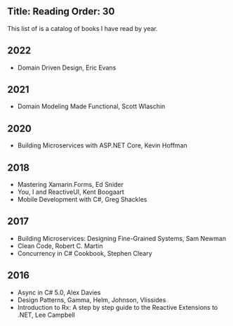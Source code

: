 Title: Reading
Order: 30
---

This list of is a catalog of books I have read by year.

## 2022

- Domain Driven Design, Eric Evans

## 2021

- Domain Modeling Made Functional, Scott Wlaschin

## 2020

- Building Microservices with ASP.NET Core, Kevin Hoffman

## 2018

- Mastering Xamarin.Forms, Ed Snider
- You, I and ReactiveUI, Kent Boogaart
- Mobile Development with C#, Greg Shackles

## 2017

- Building Microservices: Designing Fine-Grained Systems, Sam Newman
- Clean Code, Robert C. Martin
- Concurrency in C# Cookbook, Stephen Cleary

## 2016

- Async in C# 5.0, Alex Davies
- Design Patterns, Gamma, Helm, Johnson, Vlissides
- Introduction to Rx: A step by step guide to the Reactive Extensions to .NET, Lee Campbell